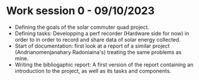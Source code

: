 # Work session 0 - 09/10/2023
- Defining the goals of the solar commuter quad project.
- Defining tasks: Developping a perf recorder (Hardware side for now) in order to in order to record and share data of solar energy collected.
- Start of documentation: first look at a report of a similar project (Andrianomenjanahary Radoniaina's) treating the same problems as mine.
- Writing the bibliogaphic report: A first version of the report containing an introduction to the project, as well as its tasks and components.

